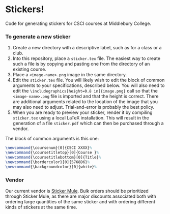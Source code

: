 # Stickers! 

Code for generating stickers for CSCI courses at Middlebury College.

### To generate a new sticker

1. Create a new directory with a descriptive label, such as for a class or a club.
2. Into this repository, place a `sticker.tex` file. The easiest way to create such a file is by copying and pasting one from the directory of an existing course.
3. Place a `<image-name>.png` image in the same directory.
4. Edit the `sticker.tex` file. You will likely wish to edit the block of common arguments to your specifications, described below. You will also need to edit the `\includegraphics[height=0.8 in]{image.png}` call so that the `<image-name>.png` file is imported and that the height is correct. There are additional arguments related to the location of the image that you may also need to adjust. Trial-and-error is probably the best policy.
5. When you are ready to preview your sticker, render it by compiling `sticker.tex` using a local LaTeX installation. This will result in the generation of a file `sticker.pdf` which can then be purchased through a vendor. 

The block of common arguments is this one: 

```tex
\newcommand{\coursenum}[0]{CSCI XXXX}%
\newcommand{\coursetitletop}[0]{Course }%
\newcommand{\coursetitlebottom}[0]{Title}%
\newcommand{\bordercolor}[0]{5768D6}%
\newcommand{\backgroundcolor}[0]{white}%
```

### Vendor

Our current vendor is [Sticker Mule](https://www.stickermule.com/). Bulk orders should be prioritized through Sticker Mule, as there are major discounts associated both with ordering large quantities of the same sticker and with ordering different kinds of stickers at the same time.
